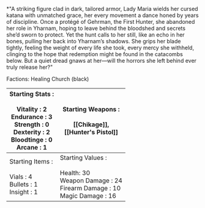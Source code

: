 *"A striking figure clad in dark, tailored armor, Lady Maria wields her cursed katana with unmatched grace, her every movement a dance honed by years of discipline. Once a protégé of Gehrman, the First Hunter, she abandoned her role in Yharnam, hoping to leave behind the bloodshed and secrets she’d sworn to protect. Yet the hunt calls to her still, like an echo in her bones, pulling her back into Yharnam’s shadows. She grips her blade tightly, feeling the weight of every life she took, every mercy she withheld, clinging to the hope that redemption might be found in the catacombs below. But a quiet dread gnaws at her—will the horrors she left behind ever truly release her?"

Factions: Healing Church (black)

| Starting Stats :<br><br>Vitality : 2<br>Endurance : 3<br>Strength : 0<br>Dexterity : 2<br>Bloodtinge : 0<br>Arcane : 1 | Starting Weapons :<br> <br>[[Chikage]], <br>[[Hunter's Pistol]]                                        |
| ---------------------------------------------------------------------------------------------------------------------- | ------------------------------------------------------------------------------------------------------ |
| Starting Items :<br><br>Vials : 4<br>Bullets : 1<br>Insight : 1                                                        | Starting Values :<br><br>Health: 30<br>Weapon Damage : 24<br>Firearm Damage : 10<br>Magic Damage  : 16 |








